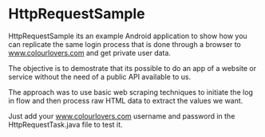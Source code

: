 HttpRequestSample
=================

HttpRequestSample its an example Android application to show how you can
replicate the same login process that is done through a browser
to www.colourlovers.com and get private user data.

The objective is to demostrate that its possible to do an app of
a website or service without the need of a public API available
to us.

The approach was to use basic web scraping techniques to initiate the
log in flow and then process raw HTML data to extract the values we want.

Just add your www.colourlovers.com username and password in the
HttpRequestTask.java file to test it.
